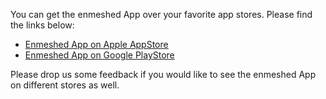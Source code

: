 You can get the enmeshed App over your favorite app stores. Please find the links below:

- [Enmeshed App on Apple AppStore](https://apps.apple.com/us/app/enmeshed/id1576693742#?platform=ipad)
- [Enmeshed App on Google PlayStore](https://play.google.com/store/apps/details?id=eu.enmeshed.app&hl=de&gl=US)

Please drop us some feedback if you would like to see the enmeshed App on different stores as well.
